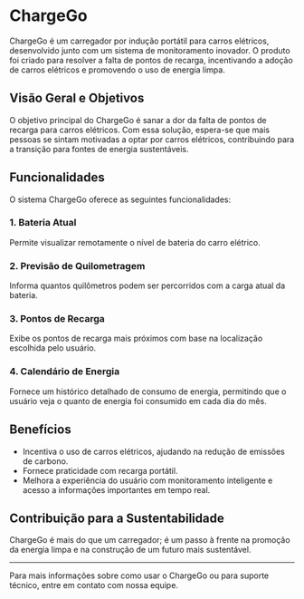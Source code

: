 # ChargeGo

ChargeGo é um carregador por indução portátil para carros elétricos, desenvolvido junto com um sistema de monitoramento inovador. O produto foi criado para resolver a falta de pontos de recarga, incentivando a adoção de carros elétricos e promovendo o uso de energia limpa.

## Visão Geral e Objetivos

O objetivo principal do ChargeGo é sanar a dor da falta de pontos de recarga para carros elétricos. Com essa solução, espera-se que mais pessoas se sintam motivadas a optar por carros elétricos, contribuindo para a transição para fontes de energia sustentáveis.

## Funcionalidades

O sistema ChargeGo oferece as seguintes funcionalidades:

### 1. **Bateria Atual**
Permite visualizar remotamente o nível de bateria do carro elétrico.

### 2. **Previsão de Quilometragem**
Informa quantos quilômetros podem ser percorridos com a carga atual da bateria.

### 3. **Pontos de Recarga**
Exibe os pontos de recarga mais próximos com base na localização escolhida pelo usuário.

### 4. **Calendário de Energia**
Fornece um histórico detalhado de consumo de energia, permitindo que o usuário veja o quanto de energia foi consumido em cada dia do mês.

## Benefícios

- Incentiva o uso de carros elétricos, ajudando na redução de emissões de carbono.
- Fornece praticidade com recarga portátil.
- Melhora a experiência do usuário com monitoramento inteligente e acesso a informações importantes em tempo real.

## Contribuição para a Sustentabilidade

ChargeGo é mais do que um carregador; é um passo à frente na promoção da energia limpa e na construção de um futuro mais sustentável.

---

Para mais informações sobre como usar o ChargeGo ou para suporte técnico, entre em contato com nossa equipe.
